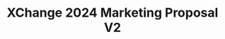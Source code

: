 ---
title: XChange 2024 Marketing Proposal V2
redirect_to: https://drive.google.com/file/d/1hHlFp13JTPjyQc6qm7L2IFBQ7L0YFVf9/view?usp=sharing
redirect_from: 
  - /XC24MarketingProposal2024
  - /xc24marketingproposal2024
---